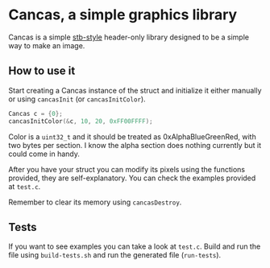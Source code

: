 # Cancas, a simple graphics library

Cancas is a simple [stb-style](https://github.com/nothings/stb "stb repo") header-only library designed to be a simple way to make an image.

## How to use it

Start creating a Cancas instance of the struct and initialize it either manually or using ```cancasInit``` (or ```cancasInitColor```).

```c
Cancas c = {0};
cancasInitColor(&c, 10, 20, 0xFF00FFFF);
```

Color is a ```uint32_t``` and it should be treated as 0xAlphaBlueGreenRed, with two bytes per section. I know the alpha section does nothing currently but it could come in handy.

After you have your struct you can modify its pixels using the functions provided, they are self-explanatory. You can check the examples provided at ```test.c```.

Remember to clear its memory using ```cancasDestroy```.

## Tests

If you want to see examples you can take a look at ```test.c```. Build and run the file using ```build-tests.sh``` and run the generated file (```run-tests```).
